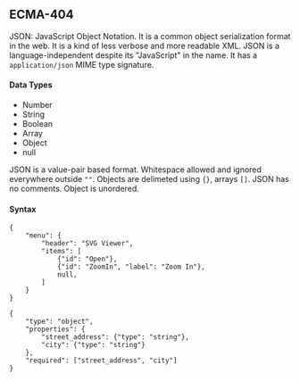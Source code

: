 ## ECMA-404
JSON: JavaScript Object Notation. It is a common object serialization format in the web. It is a kind of less verbose and more readable XML. JSON is a language-independent despite its "JavaScript" in the name. It has a `application/json` MIME type signature.

#### Data Types

- Number
- String
- Boolean
- Array
- Object
- null

JSON is a value-pair based format. Whitespace allowed and ignored everywhere outside `""`. Objects are delimeted using `{}`, arrays `[]`. JSON has no comments. Object is unordered.

#### Syntax

```
{
    "menu": {
        "header": "SVG Viewer",
        "items": [
            {"id": "Open"},
            {"id": "ZoomIn", "label": "Zoom In"},
            null,
        ]
    }
}
```

```
{
    "type": "object",
    "properties": {
        "street_address": {"type": "string"},
        "city": {"type": "string"}
    },
    "required": ["street_address", "city"]
}
```
